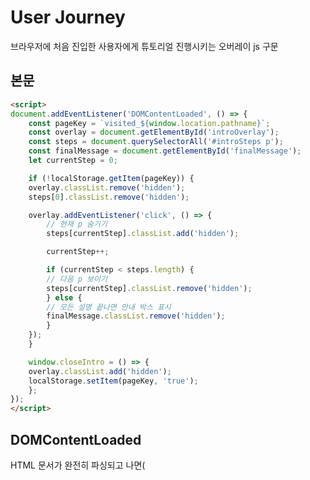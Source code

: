 # User Journey
브라우저에 처음 진입한 사용자에게 튜토리얼 진행시키는 오버레이 js 구문

## 본문
```html
<script>
document.addEventListener('DOMContentLoaded', () => {
    const pageKey = `visited_${window.location.pathname}`;
    const overlay = document.getElementById('introOverlay');
    const steps = document.querySelectorAll('#introSteps p');
    const finalMessage = document.getElementById('finalMessage');
    let currentStep = 0;

    if (!localStorage.getItem(pageKey)) {
    overlay.classList.remove('hidden');
    steps[0].classList.remove('hidden');

    overlay.addEventListener('click', () => {
        // 현재 p 숨기기
        steps[currentStep].classList.add('hidden');

        currentStep++;

        if (currentStep < steps.length) {
        // 다음 p 보이기
        steps[currentStep].classList.remove('hidden');
        } else {
        // 모든 설명 끝나면 안내 박스 표시
        finalMessage.classList.remove('hidden');
        }
    });
    }

    window.closeIntro = () => {
    overlay.classList.add('hidden');
    localStorage.setItem(pageKey, 'true');
    };
});
</script>
```

## DOMContentLoaded
HTML 문서가 완전히 파싱되고 나면(<script>가 <head>나 <body> 어디에 있든 관계없이) 이벤트 리스너 내부의 콜백 함수`(()=>{})`가 실행
```js
document.addEventListener('DOMContentLoaded', () => {
    // 여기에 들어간 함수를 실행
});
```

## 로컬 스토리지 방문 키 처리
현재 페이지의 경로(pathname)를 기반으로 로컬스토리지에서 사용할 고유 키를 생성(ex. `/about` 페이지라면 `visited_/about`이라는 키가 생성됨)
- `visited_`는 로컬 스토리지에 저장될 방문 여부 확인용 키의 접두사
- 로컬 스토리지에 저장되는건 세션 스토리지에 저장되는 것과 쿠키와도 다르다
| 항목 | localStorage | sessionStorage | cookie |
|---|---|---|---|
| 지속 시간 | 삭제 전까지 유지 | 탭/창을 닫을 때까지 | 설정된 만료 시간까지 |
| 저장 용량 | 약 5MB | 약 5MB | 4KB 이하 |
| 서버 전송 | 안됨 | 안됨 | 매 요청마다 서버로 자동 전송 |
| 접근 방식 | JS로만 접근 (`localStorage.getItem`) | JS로만 접근 (`sessionStorage.getItem`) | JS 또는 서버에서 접근 가능 |
| 보안 관련 | JS에서 접근 가능 (XSS에 취약) | JS에서 접근 가능 (XSS에 취약) | `HttpOnly` 설정 가능 (보안 강함) |
```js
const pageKey = `visited_${window.location.pathname}`;
```
페이지 별로 고려해야 한다면 if와 정규식을 사용해서 분기처리해보자
```js
    const path = window.location.pathname;
    let pageKey = '';

    if (/^\/cal\/calendar\/\d+\/?$/.test(path)) {
        // 모든 숫자 경기 페이지는 공통 키 사용
        pageKey = 'visited_cal_calendar';
    } else if (/^\/cal\/[^\/]+\/stadium_info$/.test(path)) {
        // 경기장 정보 페이지는 경기장 이름 달라도 공통 키 사용
        pageKey = 'visited_stadium_info';
    } else {
        // 그 외 경로는 고유하게 처리
        pageKey = `visited_${path}`;
    }
```
### For examples
#### ex.1-1
사용자 방문 여부를 판단해 초기 오버레이, 안내, 튜토리얼 등을 1회만 보여주기 위한 용도로 경기 페이지 방문 기록 저장
```js
document.addEventListener('DOMContentLoaded', () => {
    const pageKey = `visited_${window.location.pathname}`;
    const overlay = document.getElementById('introOverlay');

    if (!localStorage.getItem(pageKey)) {
        overlay.classList.remove('hidden');

        overlay.addEventListener('click', () => {
            overlay.classList.add('hidden');
            localStorage.setItem(pageKey, 'true');
        });
    }
});
```
